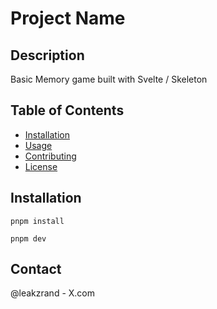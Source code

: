 # Project Name

## Description
Basic Memory game built with Svelte / Skeleton

## Table of Contents
- [Installation](#installation)
- [Usage](#usage)
- [Contributing](#contributing)
- [License](#license)

## Installation
`pnpm install`

`pnpm dev`


## Contact
@leakzrand - X.com

